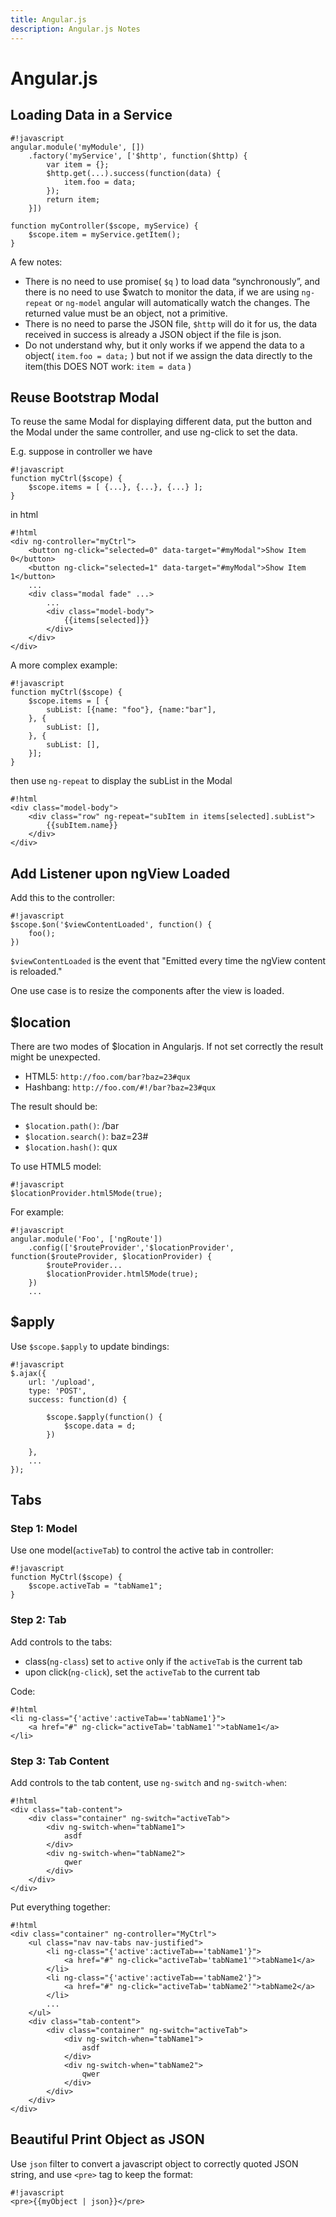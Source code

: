 ```yaml
---
title: Angular.js
description: Angular.js Notes
---
```


Angular.js
==========

Loading Data in a Service
-------------------------

    #!javascript
    angular.module('myModule', []) 
        .factory('myService', ['$http', function($http) {
            var item = {};
            $http.get(...).success(function(data) {
                item.foo = data;
            });
            return item;
        }])

    function myController($scope, myService) {
        $scope.item = myService.getItem();
    }

A few notes:

* There is no need to use promise( ``$q`` ) to load data “synchronously”, and there is no need to use $watch to monitor the data, if we are using ``ng-repeat`` or ``ng-model`` angular will automatically watch the changes. The returned value must be an object, not a primitive.
* There is no need to parse the JSON file,  ``$http`` will do it for us, the data received in  success is already a JSON object if the file is json.
* Do not understand why, but it only works if we append the data to a object( ``item.foo = data;`` ) but not if we assign the data directly to the item(this DOES NOT work:  ``item = data`` )

Reuse Bootstrap Modal
---------------------

To reuse the same Modal for displaying different data, put the button and the Modal under the same controller, and use ng-click  to set the data.

E.g. suppose in controller we have

    #!javascript
    function myCtrl($scope) {
        $scope.items = [ {...}, {...}, {...} ];
    }

in html

    #!html
    <div ng-controller="myCtrl">
        <button ng-click="selected=0" data-target="#myModal">Show Item 0</button>
        <button ng-click="selected=1" data-target="#myModal">Show Item 1</button>
        ...
        <div class="modal fade" ...>
            ...
            <div class="model-body">
                {{items[selected]}}
            </div>
        </div>
    </div>

A more complex example:

    #!javascript
    function myCtrl($scope) {
        $scope.items = [ {
            subList: [{name: "foo"}, {name:"bar"],
        }, {
            subList: [],
        }, {
            subList: [],
        }];
    }

then use ``ng-repeat`` to display the subList in the Modal

    #!html
    <div class="model-body">
        <div class="row" ng-repeat="subItem in items[selected].subList">
            {{subItem.name}}
        </div>    
    </div>

Add Listener upon ngView Loaded
-------------------------------

Add this to the controller:

    #!javascript
    $scope.$on('$viewContentLoaded', function() {
        foo();
    })

``$viewContentLoaded`` is the event that "Emitted every time the ngView content is reloaded."

One use case is to resize the components after the view is loaded.


$location
---------
There are two modes of $location in Angularjs. If not set correctly the result might be unexpected.

* HTML5: ``http://foo.com/bar?baz=23#qux``
* Hashbang: ``http://foo.com/#!/bar?baz=23#qux``

The result should be:

* ``$location.path()``: /bar
* ``$location.search()``: baz=23#
* ``$location.hash()``: qux

To use HTML5 model:

    #!javascript
    $locationProvider.html5Mode(true);

For example:

    #!javascript
    angular.module('Foo', ['ngRoute'])
        .config(['$routeProvider','$locationProvider', function($routeProvider, $locationProvider) {
            $routeProvider...
            $locationProvider.html5Mode(true);
        }) 
        ...

$apply
------

Use ``$scope.$apply`` to update bindings:

    #!javascript
    $.ajax({
        url: '/upload',
        type: 'POST',
        success: function(d) {
           
            $scope.$apply(function() {
                $scope.data = d;
            })
   
        },
        ...
    }); 

Tabs
----

### Step 1: Model

Use one model(``activeTab``) to control the active tab in controller:

    #!javascript
    function MyCtrl($scope) {
        $scope.activeTab = "tabName1";
    }

### Step 2: Tab
Add controls to the tabs:

* class(``ng-class``) set to ``active`` only if the ``activeTab`` is the current tab
* upon click(``ng-click``), set the ``activeTab`` to the current tab

Code:

    #!html
    <li ng-class="{'active':activeTab=='tabName1'}">
        <a href="#" ng-click="activeTab='tabName1'">tabName1</a>
    </li>

### Step 3: Tab Content

Add controls to the tab content, use ``ng-switch`` and ``ng-switch-when``:

    #!html
    <div class="tab-content">
        <div class="container" ng-switch="activeTab">
            <div ng-switch-when="tabName1">
                asdf
            </div>
            <div ng-switch-when="tabName2">
                qwer
            </div>
        </div>
    </div>


Put everything together:

    #!html
    <div class="container" ng-controller="MyCtrl">
        <ul class="nav nav-tabs nav-justified">
            <li ng-class="{'active':activeTab=='tabName1'}">
                <a href="#" ng-click="activeTab='tabName1'">tabName1</a>
            </li>
            <li ng-class="{'active':activeTab=='tabName2'}">
                <a href="#" ng-click="activeTab='tabName2'">tabName2</a>
            </li>
            ...
        </ul>
        <div class="tab-content">
            <div class="container" ng-switch="activeTab">
                <div ng-switch-when="tabName1">
                    asdf
                </div>
                <div ng-switch-when="tabName2">
                    qwer
                </div>
            </div>
        </div>
    </div>

Beautiful Print Object as JSON
------------------------------

Use ``json`` filter to convert a javascript object to correctly quoted JSON string, and use ``<pre>`` tag to keep the format:

    #!javascript
    <pre>{{myObject | json}}</pre>